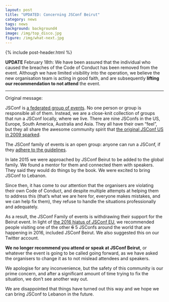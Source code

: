```yaml
---
layout: post
title: "UPDATED: Concerning JSConf Beirut"
category: news
tags: news
background: background4
image: /img/top_disco.jpg
figure: /img/what-next.jpg
---
```


{% include post-header.html %}

**UPDATE** February 18th: We have been assured that the individual who caused the breaches of the Code of Conduct has been removed from the event. Although we have limited visibility into the operation, we believe the new organisation team is acting in good faith, and are subsequently **lifting our recommendation to not attend** the event.

* * *

Original message:

JSConf is [a federated group of events](http://jsconf.com). No one person or group is responsible all of them. Instead, we are a close-knit collection of groups that run a JSConf locally, where we live. There are nine JSConfs in the US, Europe, South America, Australia and Asia. They all have their own “feel”, but they all share the awesome community spirit that [the original JSConf US in 2009 sparked](http://2009.jsconf.us).

The JSConf family of events is an open group: anyone can run a JSConf, if they [adhere to the guidelines](http://jsconf.com/i-want-to-run-a-jsconf.html).

In late 2015 we were approached by JSConf Beirut to be added to the global family. We found a mentor for them and connected them with speakers. They said they would do things by the book. We were excited to bring JSConf to Lebanon.

Since then, it has come to our attention that the organisers are violating their own Code of Conduct, and despite multiple attempts at helping them to address this (that’s what we are here for, everyone makes mistakes, and we can help fix them), they refuse to handle the situations professionally and adequately.

As a result, the JSConf Family of events is withdrawing their support for the Beirut event. In light of [the 2016 hiatus of JSConf EU](http://2015.jsconf.eu/news/2016/01/05/announcing-jsconfeu-2017/), we recommended people visiting one of the other <strike>6</strike> 5 JSConfs around the world that are happening in 2016, included JSConf Beirut. We also suggested this on our Twitter account.

**We no longer recommend you attend or speak at JSConf Beirut**, or whatever the event is going to be called going forward, as we have asked the organisers to change it as to not mislead attendees and speakers.

We apologise for any inconvenience, but the safety of this community is our prime concern, and after a significant amount of time trying to fix the situation, we don’t see another way out.

We are disappointed that things have turned out this way and we hope we can bring JSConf to Lebanon in the future.